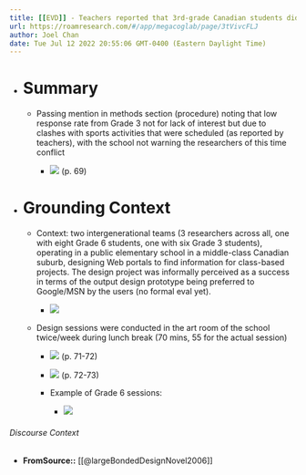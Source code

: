 ```yaml
---
title: [[EVD]] - Teachers reported that 3rd-grade Canadian students did not sign up for participatory design sessions due to prior commitments to sports activities that clashed with the planned sessions - [[@largeBondedDesignNovel2006]]
url: https://roamresearch.com/#/app/megacoglab/page/3tVivcFLJ
author: Joel Chan
date: Tue Jul 12 2022 20:55:06 GMT-0400 (Eastern Daylight Time)
---
```


- # Summary

    - Passing mention in methods section (procedure) noting that low response rate from Grade 3 not for lack of interest but due to clashes with sports activities that were scheduled (as reported by teachers), with the school not warning the researchers of this time conflict

        - ![](https://firebasestorage.googleapis.com/v0/b/firescript-577a2.appspot.com/o/imgs%2Fapp%2Fmegacoglab%2FxWXz8Bbq3P.png?alt=media&token=f4e74aa7-ed40-4cc9-9104-fdf8941dfea8) (p. 69)
- # Grounding Context

    - Context: two intergenerational teams (3 researchers across all, one with eight Grade 6 students, one with six Grade 3 students), operating in a public elementary school in a middle-class Canadian suburb, designing Web portals to find information for class-based projects. The design project was informally perceived as a success in terms of the output design prototype being preferred to Google/MSN by the users (no formal eval yet).

        - ![](https://firebasestorage.googleapis.com/v0/b/firescript-577a2.appspot.com/o/imgs%2Fapp%2Fmegacoglab%2FVq6c3IJV_i.png?alt=media&token=da31b43a-d09e-4ca2-8c18-0fb1d0f8252f)

    - Design sessions were conducted in the art room of the school twice/week during lunch break (70 mins, 55 for the actual session)

        - ![](https://firebasestorage.googleapis.com/v0/b/firescript-577a2.appspot.com/o/imgs%2Fapp%2Fmegacoglab%2FzNsEewGvsA.png?alt=media&token=dc45c8a6-6ac0-42d9-97d5-c46a62d90cd8) (p. 71-72)

        - ![](https://firebasestorage.googleapis.com/v0/b/firescript-577a2.appspot.com/o/imgs%2Fapp%2Fmegacoglab%2FpXIQ4au8Sg.png?alt=media&token=acf7dd11-8554-4042-92d4-ca63d40eb231) (p. 72-73)

        - Example of Grade 6 sessions:

            - ![](https://firebasestorage.googleapis.com/v0/b/firescript-577a2.appspot.com/o/imgs%2Fapp%2Fmegacoglab%2FRNLHHnM4Jz.png?alt=media&token=f8473682-c47d-426d-ac22-e2a081992f7a)

###### Discourse Context

- **FromSource::** [[@largeBondedDesignNovel2006]]
